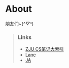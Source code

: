 # About
朋友们~(*^▽^*)

> ### Links
> - [ZJU CS笔记大索引](https://isshikihugh.github.io/zju-cs-asio/)
> - [Lane](http://lane-home.top)
> - [JA](https://ja101617.github.io/)
